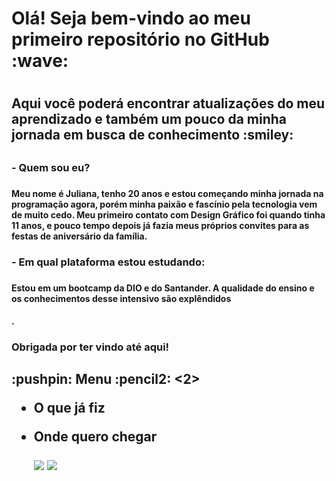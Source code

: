 <h1> Olá! Seja bem-vindo ao meu primeiro repositório no GitHub :wave: <h1>
<h2> Aqui você poderá encontrar atualizações do meu aprendizado e também um pouco da minha jornada em busca de conhecimento :smiley: <h2>

<h3> - Quem sou eu? <h3>
<h4> Meu nome é Juliana, tenho 20 anos e estou começando minha jornada na programação agora, porém minha paixão e fascínio pela tecnologia vem de muito cedo. Meu primeiro contato com Design Gráfico foi quando tinha 11 anos, e pouco tempo depois já fazia meus próprios convites para as festas de aniversário da família. <h4>

<h3> - Em qual plataforma estou estudando: <h3>
<h4> Estou em um bootcamp da DIO e do Santander. A qualidade do ensino e os conhecimentos desse intensivo são explêndidos <h4>.

<h3> Obrigada por ter vindo até aqui! <h3>

<h2> :pushpin: Menu :pencil2: <2>

- O que já fiz
- Onde quero chegar

  
  <a href="https://www.instagram.com/heeyjulls/" target="_blank"><img src="https://img.shields.io/badge/-Instagram-%23E4405F?style=for-the-badge&logo=instagram&logoColor=white" target="_blank"></a>
  <a href="https://www.linkedin.com/in/heeyjulls/" target="_blank"><img src="https://img.shields.io/badge/-LinkedIn-%230077B5?style=for-the-badge&logo=linkedin&logoColor=white" target="_blank"></a>
